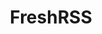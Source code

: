 ---
git: https://github.com/FreshRSS/FreshRSS
logohandle: freshrss
sort: freshrss
title: FreshRSS
twitter: https://x.com/FreshRSS
website: https://freshrss.org/
---